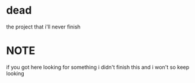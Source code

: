 # dead
the project that i'll never finish 
# NOTE
if you got here looking for something i didn't finish this and i won't so keep looking  
